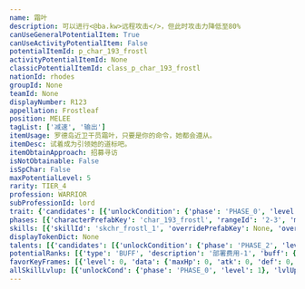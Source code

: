 ```yaml
---
name: 霜叶
description: 可以进行<@ba.kw>远程攻击</>，但此时攻击力降低至80%
canUseGeneralPotentialItem: True
canUseActivityPotentialItem: False
potentialItemId: p_char_193_frostl
activityPotentialItemId: None
classicPotentialItemId: class_p_char_193_frostl
nationId: rhodes
groupId: None
teamId: None
displayNumber: R123
appellation: Frostleaf
position: MELEE
tagList: ['减速', '输出']
itemUsage: 罗德岛近卫干员霜叶，只要是你的命令，她都会遵从。
itemDesc: 试着成为引领她的道标吧。
itemObtainApproach: 招募寻访
isNotObtainable: False
isSpChar: False
maxPotentialLevel: 5
rarity: TIER_4
profession: WARRIOR
subProfessionId: lord
trait: {'candidates': [{'unlockCondition': {'phase': 'PHASE_0', 'level': 1}, 'requiredPotentialRank': 0, 'blackboard': [{'key': 'atk_scale', 'value': 0.8, 'valueStr': None}], 'overrideDescripton': None, 'prefabKey': None, 'rangeId': None}]}
phases: [{'characterPrefabKey': 'char_193_frostl', 'rangeId': '2-3', 'maxLevel': 45, 'attributesKeyFrames': [{'level': 1, 'data': {'maxHp': 949, 'atk': 272, 'def': 154, 'magicResistance': 5.0, 'cost': 16, 'blockCnt': 2, 'moveSpeed': 1.0, 'attackSpeed': 100.0, 'baseAttackTime': 1.3, 'respawnTime': 70, 'hpRecoveryPerSec': 0.0, 'spRecoveryPerSec': 1.0, 'maxDeployCount': 1, 'maxDeckStackCnt': 0, 'tauntLevel': 0, 'massLevel': 0, 'baseForceLevel': 0, 'stunImmune': False, 'silenceImmune': False, 'sleepImmune': False, 'frozenImmune': False, 'levitateImmune': False}}, {'level': 45, 'data': {'maxHp': 1356, 'atk': 400, 'def': 211, 'magicResistance': 5.0, 'cost': 16, 'blockCnt': 2, 'moveSpeed': 1.0, 'attackSpeed': 100.0, 'baseAttackTime': 1.3, 'respawnTime': 70, 'hpRecoveryPerSec': 0.0, 'spRecoveryPerSec': 1.0, 'maxDeployCount': 1, 'maxDeckStackCnt': 0, 'tauntLevel': 0, 'massLevel': 0, 'baseForceLevel': 0, 'stunImmune': False, 'silenceImmune': False, 'sleepImmune': False, 'frozenImmune': False, 'levitateImmune': False}}], 'evolveCost': None}, {'characterPrefabKey': 'char_193_frostl', 'rangeId': '3-12', 'maxLevel': 60, 'attributesKeyFrames': [{'level': 1, 'data': {'maxHp': 1356, 'atk': 400, 'def': 211, 'magicResistance': 10.0, 'cost': 18, 'blockCnt': 2, 'moveSpeed': 1.0, 'attackSpeed': 100.0, 'baseAttackTime': 1.3, 'respawnTime': 70, 'hpRecoveryPerSec': 0.0, 'spRecoveryPerSec': 1.0, 'maxDeployCount': 1, 'maxDeckStackCnt': 0, 'tauntLevel': 0, 'massLevel': 0, 'baseForceLevel': 0, 'stunImmune': False, 'silenceImmune': False, 'sleepImmune': False, 'frozenImmune': False, 'levitateImmune': False}}, {'level': 60, 'data': {'maxHp': 1785, 'atk': 534, 'def': 268, 'magicResistance': 10.0, 'cost': 18, 'blockCnt': 2, 'moveSpeed': 1.0, 'attackSpeed': 100.0, 'baseAttackTime': 1.3, 'respawnTime': 70, 'hpRecoveryPerSec': 0.0, 'spRecoveryPerSec': 1.0, 'maxDeployCount': 1, 'maxDeckStackCnt': 0, 'tauntLevel': 0, 'massLevel': 0, 'baseForceLevel': 0, 'stunImmune': False, 'silenceImmune': False, 'sleepImmune': False, 'frozenImmune': False, 'levitateImmune': False}}], 'evolveCost': [{'id': '3221', 'count': 3, 'type': 'MATERIAL'}, {'id': '30032', 'count': 1, 'type': 'MATERIAL'}, {'id': '30042', 'count': 1, 'type': 'MATERIAL'}]}, {'characterPrefabKey': 'char_193_frostl', 'rangeId': '3-12', 'maxLevel': 70, 'attributesKeyFrames': [{'level': 1, 'data': {'maxHp': 1785, 'atk': 534, 'def': 268, 'magicResistance': 10.0, 'cost': 18, 'blockCnt': 2, 'moveSpeed': 1.0, 'attackSpeed': 100.0, 'baseAttackTime': 1.3, 'respawnTime': 70, 'hpRecoveryPerSec': 0.0, 'spRecoveryPerSec': 1.0, 'maxDeployCount': 1, 'maxDeckStackCnt': 0, 'tauntLevel': 0, 'massLevel': 0, 'baseForceLevel': 0, 'stunImmune': False, 'silenceImmune': False, 'sleepImmune': False, 'frozenImmune': False, 'levitateImmune': False}}, {'level': 70, 'data': {'maxHp': 2260, 'atk': 660, 'def': 323, 'magicResistance': 10.0, 'cost': 18, 'blockCnt': 2, 'moveSpeed': 1.0, 'attackSpeed': 100.0, 'baseAttackTime': 1.3, 'respawnTime': 70, 'hpRecoveryPerSec': 0.0, 'spRecoveryPerSec': 1.0, 'maxDeployCount': 1, 'maxDeckStackCnt': 0, 'tauntLevel': 0, 'massLevel': 0, 'baseForceLevel': 0, 'stunImmune': False, 'silenceImmune': False, 'sleepImmune': False, 'frozenImmune': False, 'levitateImmune': False}}], 'evolveCost': [{'id': '3222', 'count': 5, 'type': 'MATERIAL'}, {'id': '30093', 'count': 15, 'type': 'MATERIAL'}, {'id': '30083', 'count': 7, 'type': 'MATERIAL'}]}]
skills: [{'skillId': 'skchr_frostl_1', 'overridePrefabKey': None, 'overrideTokenKey': None, 'levelUpCostCond': [{'unlockCond': {'phase': 'PHASE_2', 'level': 1}, 'lvlUpTime': 28800, 'levelUpCost': [{'id': '3303', 'count': 2, 'type': 'MATERIAL'}, {'id': '30044', 'count': 1, 'type': 'MATERIAL'}, {'id': '30023', 'count': 4, 'type': 'MATERIAL'}]}, {'unlockCond': {'phase': 'PHASE_2', 'level': 1}, 'lvlUpTime': 57600, 'levelUpCost': [{'id': '3303', 'count': 4, 'type': 'MATERIAL'}, {'id': '30064', 'count': 1, 'type': 'MATERIAL'}, {'id': '30044', 'count': 2, 'type': 'MATERIAL'}]}, {'unlockCond': {'phase': 'PHASE_2', 'level': 1}, 'lvlUpTime': 86400, 'levelUpCost': [{'id': '3303', 'count': 6, 'type': 'MATERIAL'}, {'id': '30135', 'count': 2, 'type': 'MATERIAL'}, {'id': '30074', 'count': 2, 'type': 'MATERIAL'}]}], 'unlockCond': {'phase': 'PHASE_0', 'level': 1}}, {'skillId': 'skchr_frostl_2', 'overridePrefabKey': None, 'overrideTokenKey': None, 'levelUpCostCond': [{'unlockCond': {'phase': 'PHASE_2', 'level': 1}, 'lvlUpTime': 28800, 'levelUpCost': [{'id': '3303', 'count': 2, 'type': 'MATERIAL'}, {'id': '30054', 'count': 1, 'type': 'MATERIAL'}, {'id': '30033', 'count': 4, 'type': 'MATERIAL'}]}, {'unlockCond': {'phase': 'PHASE_2', 'level': 1}, 'lvlUpTime': 57600, 'levelUpCost': [{'id': '3303', 'count': 4, 'type': 'MATERIAL'}, {'id': '30074', 'count': 2, 'type': 'MATERIAL'}, {'id': '30054', 'count': 2, 'type': 'MATERIAL'}]}, {'unlockCond': {'phase': 'PHASE_2', 'level': 1}, 'lvlUpTime': 86400, 'levelUpCost': [{'id': '3303', 'count': 6, 'type': 'MATERIAL'}, {'id': '30115', 'count': 2, 'type': 'MATERIAL'}, {'id': '30104', 'count': 2, 'type': 'MATERIAL'}]}], 'unlockCond': {'phase': 'PHASE_1', 'level': 1}}]
displayTokenDict: None
talents: [{'candidates': [{'unlockCondition': {'phase': 'PHASE_2', 'level': 1}, 'requiredPotentialRank': 0, 'prefabKey': '1', 'name': '掩护打击', 'description': '攻击范围扩大，但攻击间隔略微增大', 'rangeId': '3-1', 'blackboard': [{'key': 'base_attack_time', 'value': 0.15, 'valueStr': None}], 'tokenKey': None}]}]
potentialRanks: [{'type': 'BUFF', 'description': '部署费用-1', 'buff': {'attributes': {'abnormalFlags': None, 'abnormalImmunes': None, 'abnormalAntis': None, 'abnormalCombos': None, 'abnormalComboImmunes': None, 'attributeModifiers': [{'attributeType': 'COST', 'formulaItem': 'ADDITION', 'value': -1.0, 'loadFromBlackboard': False, 'fetchBaseValueFromSourceEntity': False}]}}, 'equivalentCost': None}, {'type': 'BUFF', 'description': '再部署时间-4秒', 'buff': {'attributes': {'abnormalFlags': None, 'abnormalImmunes': None, 'abnormalAntis': None, 'abnormalCombos': None, 'abnormalComboImmunes': None, 'attributeModifiers': [{'attributeType': 'RESPAWN_TIME', 'formulaItem': 'ADDITION', 'value': -4.0, 'loadFromBlackboard': False, 'fetchBaseValueFromSourceEntity': False}]}}, 'equivalentCost': None}, {'type': 'BUFF', 'description': '攻击速度+8', 'buff': {'attributes': {'abnormalFlags': None, 'abnormalImmunes': None, 'abnormalAntis': None, 'abnormalCombos': None, 'abnormalComboImmunes': None, 'attributeModifiers': [{'attributeType': 'ATTACK_SPEED', 'formulaItem': 'ADDITION', 'value': 8.0, 'loadFromBlackboard': False, 'fetchBaseValueFromSourceEntity': False}]}}, 'equivalentCost': None}, {'type': 'BUFF', 'description': '再部署时间-6秒', 'buff': {'attributes': {'abnormalFlags': None, 'abnormalImmunes': None, 'abnormalAntis': None, 'abnormalCombos': None, 'abnormalComboImmunes': None, 'attributeModifiers': [{'attributeType': 'RESPAWN_TIME', 'formulaItem': 'ADDITION', 'value': -6.0, 'loadFromBlackboard': False, 'fetchBaseValueFromSourceEntity': False}]}}, 'equivalentCost': None}, {'type': 'BUFF', 'description': '部署费用-1', 'buff': {'attributes': {'abnormalFlags': None, 'abnormalImmunes': None, 'abnormalAntis': None, 'abnormalCombos': None, 'abnormalComboImmunes': None, 'attributeModifiers': [{'attributeType': 'COST', 'formulaItem': 'ADDITION', 'value': -1.0, 'loadFromBlackboard': False, 'fetchBaseValueFromSourceEntity': False}]}}, 'equivalentCost': None}]
favorKeyFrames: [{'level': 0, 'data': {'maxHp': 0, 'atk': 0, 'def': 0, 'magicResistance': 0.0, 'cost': 0, 'blockCnt': 0, 'moveSpeed': 0.0, 'attackSpeed': 0.0, 'baseAttackTime': 0.0, 'respawnTime': 0, 'hpRecoveryPerSec': 0.0, 'spRecoveryPerSec': 0.0, 'maxDeployCount': 0, 'maxDeckStackCnt': 0, 'tauntLevel': 0, 'massLevel': 0, 'baseForceLevel': 0, 'stunImmune': False, 'silenceImmune': False, 'sleepImmune': False, 'frozenImmune': False, 'levitateImmune': False}}, {'level': 50, 'data': {'maxHp': 0, 'atk': 0, 'def': 55, 'magicResistance': 0.0, 'cost': 0, 'blockCnt': 0, 'moveSpeed': 0.0, 'attackSpeed': 0.0, 'baseAttackTime': 0.0, 'respawnTime': 0, 'hpRecoveryPerSec': 0.0, 'spRecoveryPerSec': 0.0, 'maxDeployCount': 0, 'maxDeckStackCnt': 0, 'tauntLevel': 0, 'massLevel': 0, 'baseForceLevel': 0, 'stunImmune': False, 'silenceImmune': False, 'sleepImmune': False, 'frozenImmune': False, 'levitateImmune': False}}]
allSkillLvlup: [{'unlockCond': {'phase': 'PHASE_0', 'level': 1}, 'lvlUpCost': [{'id': '3301', 'count': 2, 'type': 'MATERIAL'}]}, {'unlockCond': {'phase': 'PHASE_0', 'level': 1}, 'lvlUpCost': [{'id': '3301', 'count': 2, 'type': 'MATERIAL'}, {'id': '30031', 'count': 4, 'type': 'MATERIAL'}]}, {'unlockCond': {'phase': 'PHASE_0', 'level': 1}, 'lvlUpCost': [{'id': '3302', 'count': 3, 'type': 'MATERIAL'}, {'id': '30042', 'count': 2, 'type': 'MATERIAL'}]}, {'unlockCond': {'phase': 'PHASE_1', 'level': 1}, 'lvlUpCost': [{'id': '3302', 'count': 3, 'type': 'MATERIAL'}, {'id': '30052', 'count': 2, 'type': 'MATERIAL'}]}, {'unlockCond': {'phase': 'PHASE_1', 'level': 1}, 'lvlUpCost': [{'id': '3302', 'count': 3, 'type': 'MATERIAL'}, {'id': '30023', 'count': 3, 'type': 'MATERIAL'}]}, {'unlockCond': {'phase': 'PHASE_1', 'level': 1}, 'lvlUpCost': [{'id': '3303', 'count': 4, 'type': 'MATERIAL'}, {'id': '30033', 'count': 3, 'type': 'MATERIAL'}]}]
---
```


